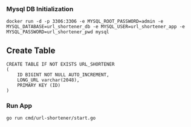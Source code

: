 ### Mysql DB Initialization

```
docker run -d -p 3306:3306 -e MYSQL_ROOT_PASSWORD=admin -e MYSQL_DATABASE=url_shortener_db -e MYSQL_USER=url_shortener_app -e MYSQL_PASSWORD=url_shortener_pwd mysql
```

## Create Table

```
CREATE TABLE IF NOT EXISTS URL_SHORTENER
(
	ID BIGINT NOT NULL AUTO_INCREMENT,
	LONG_URL varchar(2048),
	PRIMARY KEY (ID)
)
```

### Run App

```
go run cmd/url-shortener/start.go
```
